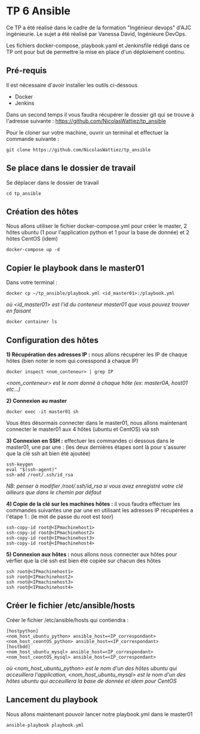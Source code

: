 # TP 6 Ansible

Ce TP a été réalisé dans le cadre de la formation "Ingénieur devops" d'AJC ingénieurie. Le sujet a été réalisé par Vanessa David, Ingénieure DevOps.

Les fichiers docker-compose, playbook.yaml et Jenkinsfile rédigé dans ce TP ont pour but de permettre la mise en place d'un déploiement continu.

## Pré-requis 

Il est nécessaire d'avoir installer les outils ci-dessous 
- Docker
- Jenkins

Dans un second temps il vous faudra récupérer le dossier git qui se trouve à l'adresse suivante : https://github.com/NicolasWattiez/tp_ansible

Pour le cloner sur votre machine, ouvrir un terminal et effectuer la commande suivante :
```
git clone https://github.com/NicolasWattiez/tp_ansible
```

## Se place dans le dossier de travail

Se déplacer dans le dossier de travail 
```
cd tp_ansible
```
## Création des hôtes

Nous allons utiliser le fichier docker-compose.yml pour créer le master, 2 hôtes ubuntu (1 pour l'application python et 1 pour la base de donnée) et 2 hôtes CentOS (idem)

```
docker-compose up -d
```

## Copier le playbook dans le master01

Dans votre terminal : 
```
docker cp ~/tp_ansible/playbook.yml <id_master01>:/playbook.yml
```
*où <id_master01> est l'id du conteneur master01 que vous pouvez trouver en faisant* 
```
docker container ls
```

## Configuration des hôtes

__1) Récupération des adresses IP :__ nous allons récupérer les IP de chaque hôtes (bien noter le nom qui coresspond à chaque IP) 
```
docker inspect <nom_conteneur> | grep IP 
```
*<nom_conteneur> est le nom donné à chaque hôte (ex: master0A, host01 etc...)*

__2) Connexion au master__

```
docker exec -it master01 sh
```
Vous êtes désormais connecter dans le master01, nous allons maintenant connecter le master01 aux 4 hôtes (ubuntu et CentOS) via ssh 

__3) Connexion en SSH :__ effectuer les commandes ci dessous dans le master01, une par une : (les deux dernières étapes sont là pour s'assurer que la clé ssh ait bien été ajoutée)

```
ssh-keygen
eval "$(ssh-agent)"
ssh-add /root/.ssh/id_rsa
```
*NB: penser à modifier /root/.ssh/id_rsa si vous avez enregistré votre clé ailleurs que dans le chemin par défaut*

__4) Copie de la clé sur les machines hôtes :__  il vous faudra effectuer les commandes suivantes une par une en utilisant les adresses IP récupérées a l'étape 1 : (le mot de passe du root est *toor*)

```
ssh-copy-id root@<IPmachinehost1> 
ssh-copy-id root@<IPmachinehost2> 
ssh-copy-id root@<IPmachinehost3>
ssh-copy-id root@<IPmachinehost4>
```

__5) Connexion aux hôtes :__ nous allons nous connecter aux hôtes pour vérfier que la clé ssh est bien été copiée sur chacun des hôtes

```
ssh root@<IPmachinehost1>
ssh root@<IPmachinehost2>
ssh root@<IPmachinehost3>
ssh root@<IPmachinehost4>
```

## Créer le fichier /etc/ansible/hosts

Créer le fichier /etc/ansible/hosts qui contiendra :
```
[hostpython]
<nom_host_ubuntu_python> ansible_host=<IP_correspondant>
<nom_host_ceontOS_python> ansible_host=<IP_correspondant>
[hostbdd]
<nom_host_ubuntu_mysql> ansible_host=<IP_correspondant>
<nom_host_ceontOS_mysql> ansible_host=<IP_correspondant>
```
*où <nom_host_ubuntu_python> est le nom d'un des hôtes ubuntu qui acceuillera l'application, <nom_host_ubuntu_mysql> est le nom d'un des hôtes ubuntu qui acceuillera la base de donnée et idem pour CentOS*

## Lancement du playbook

Nous allons maintenant pouvoir lancer notre playbook.yml dans le master01
```
ansible-playbook playbook.yml
```
